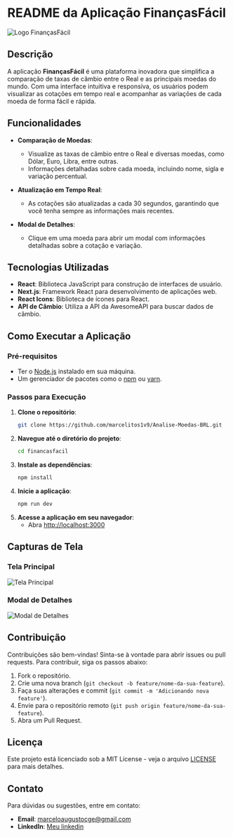 # README da Aplicação FinançasFácil

![Logo FinançasFácil](https://via.placeholder.com/150) <!-- Substitua pelo link da logo da sua aplicação -->

## Descrição

A aplicação **FinançasFácil** é uma plataforma inovadora que simplifica a comparação de taxas de câmbio entre o Real e as principais moedas do mundo. Com uma interface intuitiva e responsiva, os usuários podem visualizar as cotações em tempo real e acompanhar as variações de cada moeda de forma fácil e rápida.

## Funcionalidades

- **Comparação de Moedas**: 
  - Visualize as taxas de câmbio entre o Real e diversas moedas, como Dólar, Euro, Libra, entre outras.
  - Informações detalhadas sobre cada moeda, incluindo nome, sigla e variação percentual.

- **Atualização em Tempo Real**: 
  - As cotações são atualizadas a cada 30 segundos, garantindo que você tenha sempre as informações mais recentes.

- **Modal de Detalhes**: 
  - Clique em uma moeda para abrir um modal com informações detalhadas sobre a cotação e variação.

## Tecnologias Utilizadas

- **React**: Biblioteca JavaScript para construção de interfaces de usuário.
- **Next.js**: Framework React para desenvolvimento de aplicações web.
- **React Icons**: Biblioteca de ícones para React.
- **API de Câmbio**: Utiliza a API da AwesomeAPI para buscar dados de câmbio.

## Como Executar a Aplicação

### Pré-requisitos

- Ter o [Node.js](https://nodejs.org/) instalado em sua máquina.
- Um gerenciador de pacotes como o [npm](https://www.npmjs.com/) ou [yarn](https://yarnpkg.com/).

### Passos para Execução

1. **Clone o repositório**:
   ```bash
   git clone https://github.com/marcelitos1v9/Analise-Moedas-BRL.git
   ```
2. **Navegue até o diretório do projeto**:
   ```bash
   cd financasfacil
   ```
3. **Instale as dependências**:
   ```bash
   npm install
   ```
4. **Inicie a aplicação**:
   ```bash
   npm run dev
   ```
5. **Acesse a aplicação em seu navegador**: 
   - Abra [http://localhost:3000](http://localhost:3000)

## Capturas de Tela

### Tela Principal

![Tela Principal](https://via.placeholder.com/800x400) <!-- Substitua pelo link da captura de tela da tela principal -->

### Modal de Detalhes

![Modal de Detalhes](https://via.placeholder.com/400x300) <!-- Substitua pelo link da captura de tela do modal de detalhes -->

## Contribuição

Contribuições são bem-vindas! Sinta-se à vontade para abrir issues ou pull requests. Para contribuir, siga os passos abaixo:

1. Fork o repositório.
2. Crie uma nova branch (`git checkout -b feature/nome-da-sua-feature`).
3. Faça suas alterações e commit (`git commit -m 'Adicionando nova feature'`).
4. Envie para o repositório remoto (`git push origin feature/nome-da-sua-feature`).
5. Abra um Pull Request.

## Licença

Este projeto está licenciado sob a MIT License - veja o arquivo [LICENSE](LICENSE) para mais detalhes.

## Contato

Para dúvidas ou sugestões, entre em contato:
- **Email**: marceloaugustocge@gmail.com
- **LinkedIn**: [Meu linkedin](www.linkedin.com/in/marcelo-augusto-oo) <!-- Substitua pelo seu LinkedIn -->

